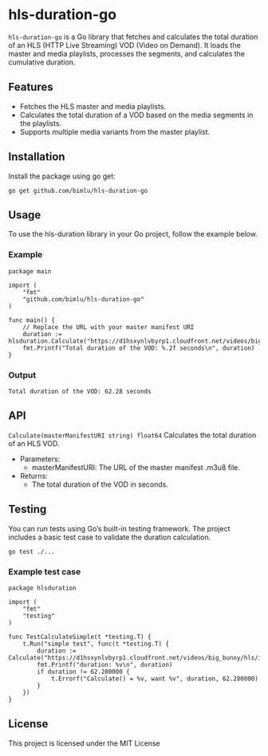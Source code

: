 # hls-duration-go
`hls-duration-go` is a Go library that fetches and calculates the total duration of an HLS (HTTP Live Streaming) VOD (Video on Demand). It loads the master and media playlists, processes the segments, and calculates the cumulative duration.

## Features
- Fetches the HLS master and media playlists.
- Calculates the total duration of a VOD based on the media segments in the playlists.
- Supports multiple media variants from the master playlist.

## Installation
Install the package using go get:

```
go get github.com/bimlu/hls-duration-go
```

## Usage
To use the hls-duration library in your Go project, follow the example below.

### Example
```
package main

import (
	"fmt"
	"github.com/bimlu/hls-duration-go"
)

func main() {
	// Replace the URL with your master manifest URI
	duration := hlsduration.Calculate("https://d1hsxynlvbyrp1.cloudfront.net/videos/big_bunny/hls/index.m3u8")
	fmt.Printf("Total duration of the VOD: %.2f seconds\n", duration)
}
```

### Output
```
Total duration of the VOD: 62.28 seconds
```

## API
`Calculate(masterManifestURI string) float64`
Calculates the total duration of an HLS VOD.
* Parameters:
    * masterManifestURI: The URL of the master manifest .m3u8 file.
* Returns:
    * The total duration of the VOD in seconds.

## Testing
You can run tests using Go’s built-in testing framework. The project includes a basic test case to validate the duration calculation.
```
go test ./...
```

### Example test case
```
package hlsduration

import (
	"fmt"
	"testing"
)

func TestCalculateSimple(t *testing.T) {
	t.Run("simple test", func(t *testing.T) {
		duration := Calculate("https://d1hsxynlvbyrp1.cloudfront.net/videos/big_bunny/hls/index.m3u8")
		fmt.Printf("duration: %v\n", duration)
		if duration != 62.280000 {
			t.Errorf("Calculate() = %v, want %v", duration, 62.280000)
		}
	})
}
```

## License
This project is licensed under the MIT License
